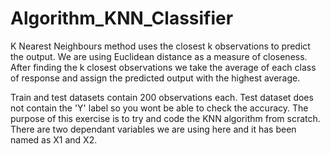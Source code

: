 # Algorithm_KNN_Classifier

K Nearest Neighbours method uses the closest k observations to predict the output. We are using Euclidean distance as a measure of closeness. After finding the k closest observations we take the average of each class of response and assign the predicted output with the highest average.

Train and test datasets contain 200 observations each. Test dataset does not contain the 'Y' label so you wont be able to check the accuracy. The purpose of this exercise is to try and code the KNN algorithm from scratch. There are two dependant variables we are using here and it has been named as X1 and X2.
